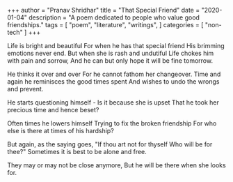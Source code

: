 +++
author = "Pranav Shridhar"
title = "That Special Friend"
date = "2020-01-04"
description = "A poem dedicated to people who value good friendships."
tags = [
    "poem",
    "literature",
    "writings",
]
categories = [
    "non-tech"
]
+++
  
Life is bright and beautiful 
For when he has that special friend
His brimming emotions never end.
But when she is rash and undutiful
Life chokes him with pain and sorrow,
And he can but only hope it will be fine tomorrow.

He thinks it over and over
For he cannot fathom her changeover.
Time and again he reminisces the good times spent
And wishes to undo the wrongs and prevent.

He starts questioning himself - 
Is it because she is upset
That he took her precious time and hence beset?

Often times he lowers himself
Trying to fix the broken friendship
For who else is there at times of his hardship?

But again, as the saying goes, "If thou art not for thyself
Who will be for thee?"
Sometimes it is best to be alone and free.

They may or may not be close anymore, 
But he will be there when she looks for.
